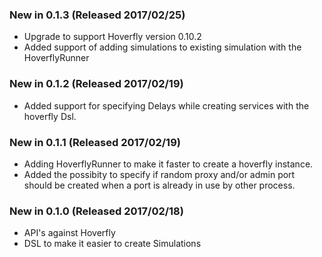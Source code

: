 ### New in 0.1.3 (Released 2017/02/25)
* Upgrade to support Hoverfly version 0.10.2
* Added support of adding simulations to existing simulation with the HoverflyRunner

### New in 0.1.2 (Released 2017/02/19)
* Added support for specifying Delays while creating services with the hoverfly Dsl.

### New in 0.1.1 (Released 2017/02/19)
* Adding HoverflyRunner to make it faster to create a hoverfly instance.
* Added the possibity to specify if random proxy and/or admin port should be created when a port is already in use by other process.

### New in 0.1.0 (Released 2017/02/18)
* API's against Hoverfly
* DSL to make it easier to create Simulations